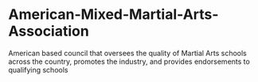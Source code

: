 # American-Mixed-Martial-Arts-Association
American based council that oversees the quality of Martial Arts schools across the country, promotes the industry, and provides endorsements to qualifying schools
